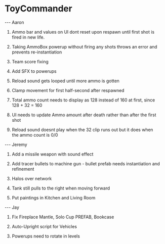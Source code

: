 # ToyCommander

--- Aaron

1) Ammo bar and values on UI dont reset upon respawn until first shot is fired in new life.

2) Taking AmmoBox powerup without firing any shots throws an error and prevents re-instantiation

3) Team score fixing

4) Add SFX to powerups

5) Reload sound gets looped until more ammo is gotten

6) Clamp movement for first half-second after respawned

7) Total ammo count needs to display as 128 instead of 160 at first, since 128 + 32 = 160

8) UI needs to update Ammo amount after death rather than after the first shot

9) Reload sound doesnt play when the 32 clip runs out but it does when the ammo count is 0/0

--- Jeremy

1) Add a missile weapon with sound effect

2) Add tracer bullets to machine gun - bullet prefab needs instantiation and refinement

3) Halos over network

4) Tank still pulls to the right when moving forward

5) Put paintings in Kitchen and Living Room

--- Jay

1) Fix Fireplace Mantle, Solo Cup PREFAB, Bookcase

2) Auto-Upright script for Vehicles

3) Powerups need to rotate in levels
